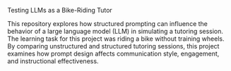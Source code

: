 Testing LLMs as a Bike-Riding Tutor <br>

This repository explores how structured prompting can influence the behavior of a large language model (LLM) in simulating a tutoring session. The learning task for this project was riding a bike without training wheels. By comparing unstructured and structured tutoring sessions, this project examines how prompt design affects communication style, engagement, and instructional effectiveness. <br>
